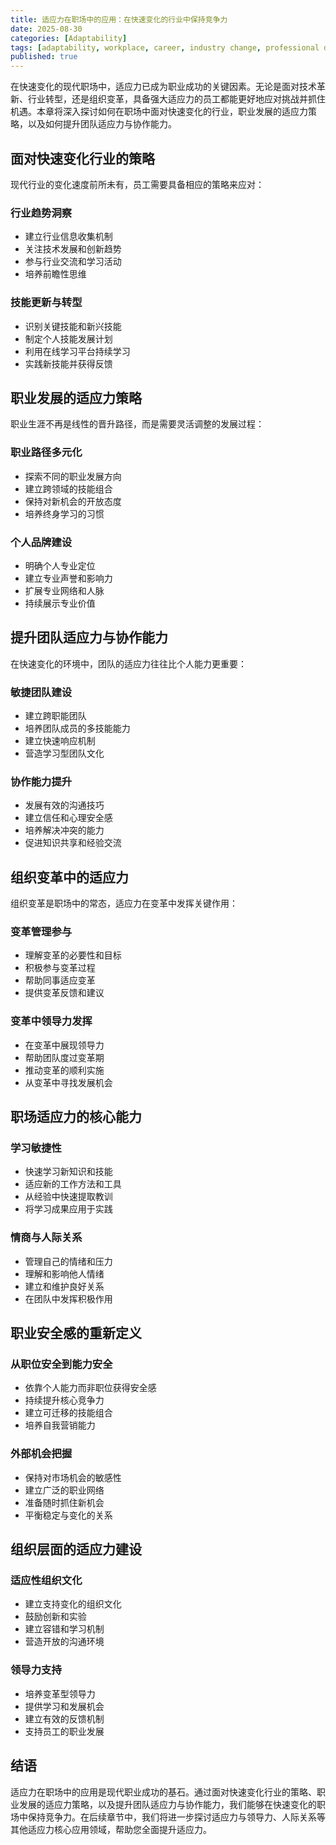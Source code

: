 ```yaml
---
title: 适应力在职场中的应用：在快速变化的行业中保持竞争力
date: 2025-08-30
categories: [Adaptability]
tags: [adaptability, workplace, career, industry change, professional development]
published: true
---
```


在快速变化的现代职场中，适应力已成为职业成功的关键因素。无论是面对技术革新、行业转型，还是组织变革，具备强大适应力的员工都能更好地应对挑战并抓住机遇。本章将深入探讨如何在职场中面对快速变化的行业，职业发展的适应力策略，以及如何提升团队适应力与协作能力。

## 面对快速变化行业的策略

现代行业的变化速度前所未有，员工需要具备相应的策略来应对：

### 行业趋势洞察
- 建立行业信息收集机制
- 关注技术发展和创新趋势
- 参与行业交流和学习活动
- 培养前瞻性思维

### 技能更新与转型
- 识别关键技能和新兴技能
- 制定个人技能发展计划
- 利用在线学习平台持续学习
- 实践新技能并获得反馈

## 职业发展的适应力策略

职业生涯不再是线性的晋升路径，而是需要灵活调整的发展过程：

### 职业路径多元化
- 探索不同的职业发展方向
- 建立跨领域的技能组合
- 保持对新机会的开放态度
- 培养终身学习的习惯

### 个人品牌建设
- 明确个人专业定位
- 建立专业声誉和影响力
- 扩展专业网络和人脉
- 持续展示专业价值

## 提升团队适应力与协作能力

在快速变化的环境中，团队的适应力往往比个人能力更重要：

### 敏捷团队建设
- 建立跨职能团队
- 培养团队成员的多技能能力
- 建立快速响应机制
- 营造学习型团队文化

### 协作能力提升
- 发展有效的沟通技巧
- 建立信任和心理安全感
- 培养解决冲突的能力
- 促进知识共享和经验交流

## 组织变革中的适应力

组织变革是职场中的常态，适应力在变革中发挥关键作用：

### 变革管理参与
- 理解变革的必要性和目标
- 积极参与变革过程
- 帮助同事适应变革
- 提供变革反馈和建议

### 变革中领导力发挥
- 在变革中展现领导力
- 帮助团队度过变革期
- 推动变革的顺利实施
- 从变革中寻找发展机会

## 职场适应力的核心能力

### 学习敏捷性
- 快速学习新知识和技能
- 适应新的工作方法和工具
- 从经验中快速提取教训
- 将学习成果应用于实践

### 情商与人际关系
- 管理自己的情绪和压力
- 理解和影响他人情绪
- 建立和维护良好关系
- 在团队中发挥积极作用

## 职业安全感的重新定义

### 从职位安全到能力安全
- 依靠个人能力而非职位获得安全感
- 持续提升核心竞争力
- 建立可迁移的技能组合
- 培养自我营销能力

### 外部机会把握
- 保持对市场机会的敏感性
- 建立广泛的职业网络
- 准备随时抓住新机会
- 平衡稳定与变化的关系

## 组织层面的适应力建设

### 适应性组织文化
- 建立支持变化的组织文化
- 鼓励创新和实验
- 建立容错和学习机制
- 营造开放的沟通环境

### 领导力支持
- 培养变革型领导力
- 提供学习和发展机会
- 建立有效的反馈机制
- 支持员工的职业发展

## 结语

适应力在职场中的应用是现代职业成功的基石。通过面对快速变化行业的策略、职业发展的适应力策略，以及提升团队适应力与协作能力，我们能够在快速变化的职场中保持竞争力。在后续章节中，我们将进一步探讨适应力与领导力、人际关系等其他适应力核心应用领域，帮助您全面提升适应力。